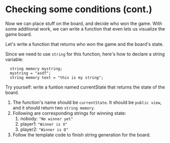 # Checking some conditions (cont.)

Now we can place stuff on the board, and decide who won the game. With some additional work, we can write a function that even lets us visualize the game board.

Let's write a function that returns who won the game and the board's state.

Since we need to use `string` for this function, here's how to declare a string variable:

```
  string memory mystring;
  mystring = "asdf";
  string memory text = "this is my string";
```

Try yourself:
write a funtion named currentState that returns the state of the board.

1. The function's name should be `currentState`. It should be `public view`, and it should return two `string memory`.
2. Following are corresponding strings for winning state:
   1. nobody: `"No winner yet"`
   2. player1: `"Winner is X"`
   3. player2: `"Winner is O"`
3. Follow the template code to finish string generation for the board.
